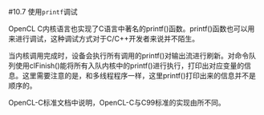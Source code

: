 #10.7 使用`printf`调试

OpenCL C内核语言也实现了C语言中著名的printf()函数。printf()函数也可以用来进行调试，这种调试方式对于C/C++开发者来说并不陌生。

当内核调用完成时，设备会执行所有调用的printf()对输出流进行刷新。对命令队列使用clFinish()能将所有入队内核中的printf()进行执行，打印出对应变量的信息。这里需要注意的是，和多线程程序一样，这里printf()打印出来的信息并不是顺序的。

OpenCL-C标准文档中说明，OpenCL-C与C99标准的实现由所不同。